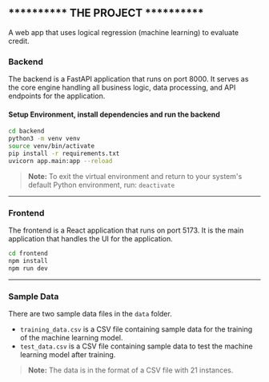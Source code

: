 ## ********** THE PROJECT **********

A web app that uses logical regression (machine learning) to evaluate credit.

### Backend

The backend is a FastAPI application that runs on port 8000. It serves as the core engine handling all business logic, data processing, and API endpoints for the application.

#### Setup Environment, install dependencies and run the backend

```bash
cd backend
python3 -m venv venv
source venv/bin/activate
pip install -r requirements.txt
uvicorn app.main:app --reload
```

> **Note:** To exit the virtual environment and return to your system's default Python environment, run: `deactivate`

---

### Frontend

The frontend is a React application that runs on port 5173. It is the main application that handles the UI for the application.

```bash
cd frontend
npm install
npm run dev
```

---

### Sample Data

There are two sample data files in the `data` folder.

- `training_data.csv` is a CSV file containing sample data for the training of the machine learning model.
- `test_data.csv` is a CSV file containing sample data to test the machine learning model after training.

> **Note:** The data is in the format of a CSV file with 21 instances.